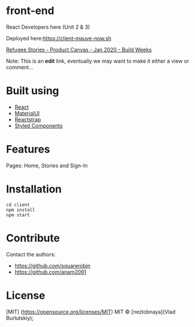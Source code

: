 
# front-end
React Developers here (Unit 2 &amp; 3)

Deployed here:https://client-mauve-now.sh

[Refugee Stories - Product Canvas - Jan 2020 - Build Weeks](https://docs.google.com/document/d/11ZJG2zr8831Q2Dzesgtmju5iIGY1WCIAU19eFfR0NRE/edit?usp=sharing)

Note: This is an **edit** link, eventually we may want to make it either a view or comment...
# Built using
- [React](https://reactjs.org/)
- [MaterialUI](https://material-ui.com/)
- [Reactstrap](https://reactstrap.github.io/)
- [Styled Components](https://styled-components.com/)


# Features
Pages: Home, Stories and Sign-In

# Installation
```  
cd client
npm install
npm start  

```


# Contribute
Contact the authors:
* https://github.com/squarerobin
* https://github.com/anam2091



# License
[MIT] (https://opensource.org/licenses/MIT)
MIT © [nezlobnaya](Vlad Burlutskiy);
